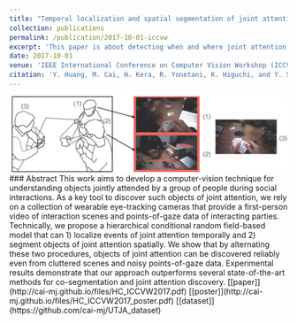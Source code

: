 ```yaml
---
title: "Temporal localization and spatial segmentation of joint attention in multiple first-person videos"
collection: publications
permalink: /publication/2017-10-01-iccvw
excerpt: 'This paper is about detecting when and where joint attention happens from multiple egocentric videos.'
date: 2017-10-01
venue: 'IEEE International Conference on Computer Vision Workshop (ICCVW)'
citation: 'Y. Huang, M. Cai, H. Kera, R. Yonetani, K. Higuchi, and Y. Sato, &quot;Temporal localization and spatial segmentation of joint attention in multiple first-person videos,&quot; <i>Proceedings of IEEE International Conference on Computer Vision Workshop (ICCVW)</i>, pp. 2313-2321, 2017.'
---
```


<img class="img-responsive" src="/images/EPIC2017_concept.jpg">
### Abstract
This work aims to develop a computer-vision technique for understanding objects jointly attended by a group of people during social interactions. As a key tool to discover such objects of joint attention, we rely on a collection of wearable eye-tracking cameras that provide a first-person video of interaction scenes and points-of-gaze data of interacting parties. Technically, we propose a hierarchical conditional random field-based model that can 1) localize events of joint attention temporally and 2) segment objects of joint attention spatially. We show that by alternating these two procedures, objects of joint attention can be discovered reliably even from cluttered scenes and noisy points-of-gaze data. Experimental results demonstrate that our approach outperforms several state-of-the-art methods for co-segmentation and joint attention discovery.
[[paper]](http://cai-mj.github.io/files/HC_ICCVW2017.pdf)
[[poster]](http://cai-mj.github.io/files/HC_ICCVW2017_poster.pdf)
[[dataset]](https://github.com/cai-mj/UTJA_dataset)

